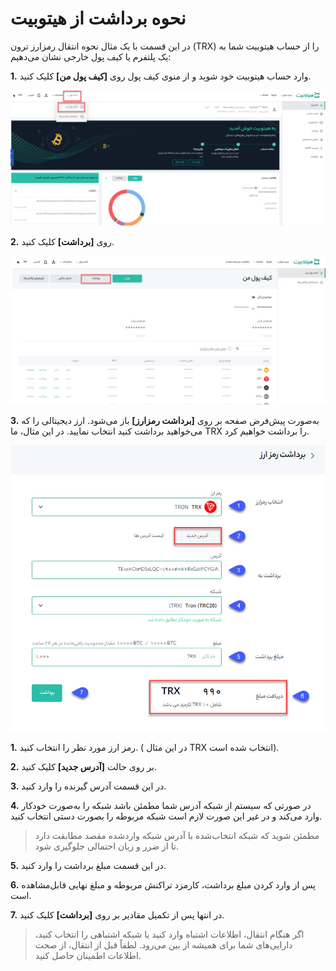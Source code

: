 # نحوه برداشت از هیتوبیت

در این قسمت با یک مثال نحوه انتقال رمزارز ترون  (TRX) را از حساب هیتوبیت شما به یک پلتفرم یا کیف پول خارجی نشان می‌دهیم:

**1.**	وارد حساب هیتوبیت خود شوید و از منوی کیف پول روی **[کیف پول من]** کلیک کنید.

![کیف پول من](./Images/How-to-Withdraw-from-Hitobit1.png)

**2.**	روی **[برداشت]** کلیک کنید.

![برداشت از هیتوبیت](./Images/withdraw-from-hitobit.png)

**3.**	به‌صورت پیش‌فرض صفحه بر روی **[برداشت رمزارز]** باز می‌شود. ارز دیجیتالی را که می‌خواهید برداشت کنید انتخاب نمایید. در این مثال، ما TRX را برداشت خواهیم کرد.

![برداشت رمزارز](./Images/withdraw-cryptocurrency.png)

**1.** رمز ارز مورد نظر را انتخاب کنید. ( در این مثال TRX انتخاب شده است). 

**2.**	بر روی حالت **[آدرس جدید]** کلیک کنید.

**3.** در این قسمت آدرس گیرنده را وارد کنید.

**4.**	در صورتی که سیستم از شبکه آدرس شما مطمئن باشد شبکه را به‌صورت خودکار وارد می‌کند و در غیر این صورت لازم است شبکه مربوطه را بصورت دستی انتخاب کنید.

>  مطمئن شوید که شبکه انتخاب‌شده با آدرس شبکه واردشده مقصد مطابقت دارد تا از ضرر و زیان احتمالی جلوگیری شود.

**5.**	در این قسمت مبلغ برداشت را وارد کنید. 

**6.** پس از وارد کردن مبلغ برداشت، کارمزد تراکنش مربوطه و مبلغ نهایی قابل‌مشاهده است.

**7.** در انتها پس از تکمیل مقادیر بر روی **[برداشت]** کلیک کنید.

>  اگر هنگام انتقال، اطلاعات اشتباه وارد کنید یا شبکه اشتباهی را انتخاب کنید، دارایی‌های شما برای همیشه از بین می‌رود. لطفاً قبل از انتقال، از صحت اطلاعات اطمینان حاصل کنید.
